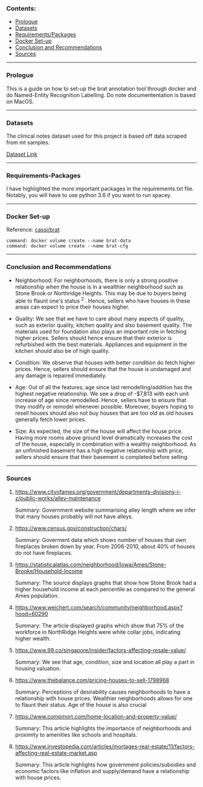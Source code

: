 ### Contents:
- [Prologue](#prologue)
- [Datasets](#Datasets)
- [Requirements/Packages](#Requirements-Packages)
- [Docker Set-up](#Docker-Set-up)
- [Conclusion and Recommendations](#Conclusion-and-Recommendations)
- [Sources](#Sources)

---

### Prologue

This is a guide on how to set-up the brat annotation tool through docker and do Named-Entity Recognition Labelling. Do note documententation is based on MacOS.

---

### Datasets

The clinical notes dataset used for this project is based off data scraped from mt samples.

[Dataset Link](https://www.kaggle.com/datasets/tboyle10/medicaltranscriptions)

---

### Requirements-Packages

I have highlighted the more important packages in the requirements.txt file. Notably, you will have to use python 3.6 if you want to run spacey.

---

### Docker Set-up

Reference: [cassj/brat](https://user-images.githubusercontent.com/50508538/187128975-c774562f-21dc-44dc-b7a8-92c11956e7f3.png)

```
command: docker volume create --name brat-data
command: docker volume create --name brat-cfg
```


---

### Conclusion and Recommendations

* Neighborhood: For neighborhoods, there is only a strong positive relationship when the house is in a wealthier neighborhood such as Stone Brook or Northridge Heights. This may be due to buyers being able to flaunt one's status <sup> 2 </sup>. Hence, sellers who have houses in these areas can expect to price their houses higher.

* Quality: We see that we have to care about many aspects of quality, such as exterior quality, kitchen quality and also basement quality. The materials used for foundation also plays an important role in fetching higher prices. Sellers should hence ensure that their exterior is refurbished with the best materials. Appliances and equipment in the kitchen should also be of high quality.

* Condition: We observe that houses with better condition do fetch higher prices. Hence, sellers should ensure that the house is undamaged and any damage is repaired immediately.

* Age: Out of all the features, age since last remodelling/addition has the highest negative relationship. We see a drop of -$7,813 with each unit increase of age since remodelled. Hence, sellers have to ensure that they modify or remodel whenever possible. Moreover, buyers hoping to resell houses should also not buy houses that are too old as old houses generally fetch lower prices.

* Size: As expected, the size of the house will affect the house price. Having more rooms above ground level dramatically increases the cost of the house, especially in combination with a wealthy neighborhood. As an unfinished basement has a high negative relationship with price, sellers should ensure that their basement is completed before selling.
---

### Sources
    

1. https://www.cityofames.org/government/departments-divisions-i-z/public-works/alley-maintenance

   Summary: Government website summarising alley length where we infer that many houses probably will not have alleys.
   
2. https://www.census.gov/construction/chars/
    
   Summary: Goverment data which shows number of houses that own fireplaces broken down by year. From 2006-2010, about 40% of houses do not have fireplaces.
   
3. https://statisticalatlas.com/neighborhood/Iowa/Ames/Stone-Brooke/Household-Income

   Summary: The source displays graphs that show how Stone Brook had a higher household income at each percentile as compared to the general Ames population.
   
4. https://www.weichert.com/search/community/neighborhood.aspx?hood=60290

   Summary: The article displayed graphs which show that 75% of the workforce in NorthRidge Heights were white collar jobs, indicating higher wealth.
   
5. https://www.99.co/singapore/insider/factors-affecting-resale-value/

   Summary: We see that age, condition, size and location all play a part in housing valuation.


6. https://www.thebalance.com/pricing-houses-to-sell-1798968
   
   Summary: Perceptions of desirability causes neighborhoods to have a relationship with house prices. Wealthier neighborhoods allows for one to flaunt their status. Age of the house is also crucial


7. https://www.compmort.com/home-location-and-property-value/

   Summary: This article highlights the importance of neighborhoods and proximity to amenities like schools and hospitals.
   

8. https://www.investopedia.com/articles/mortages-real-estate/11/factors-affecting-real-estate-market.asp
   
   Summary: This article highlights how government policies/subsidies and economic factors like inflation and supply/demand have a relationship with house prices.
